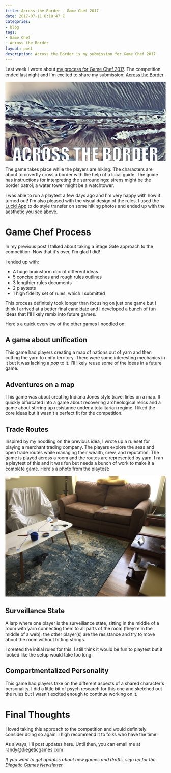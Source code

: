```yaml
---
title: Across the Border - Game Chef 2017
date: 2017-07-11 8:18:47 Z
categories:
- blog
tags:
- Game Chef
- Across the Border
layout: post
description: Across the Border is my submission for Game Chef 2017
---
```


Last week I wrote about [my process for Game Chef 2017](https://diegeticgames.com/blog/2017/06/30/Game-Chef-2017-Brainstorm.html). The competition ended last night and I'm excited to share my submission: [Across the Border](/across-the-border).

[![Rugged landscape from Across the Border](/img/across-the-border-titlelink.png)](/across-the-border)

The game takes place while the players are hiking. The characters are about to covertly cross a border with the help of a local guide. The guide has instructions for interpreting the surroundings: sirens might be the border patrol; a water tower might be a watchtower.

I was able to run a playtest a few days ago and I'm very happy with how it turned out! I'm also pleased with the visual design of the rules. I used the [Lucid App](http://lucid.pictures/) to do style transfer on some hiking photos and ended up with the aesthetic you see above.


# Game Chef Process

In my previous post I talked about taking a Stage Gate approach to the competition. Now that it's over, I'm glad I did!

I ended up with:

- A huge brainstorm doc of different ideas
- 5 concise pitches and rough rules outlines
- 3 lengthier rules documents
- 2 playtests
- 1 high fidelity set of rules, which I submitted

This process definitely took longer than focusing on just one game but I think I arrived at a better final candidate and I developed a bunch of fun ideas that I'll likely remix into future games.

Here's a quick overview of the other games I noodled on:

## A game about unification

This game had players creating a map of nations out of yarn and then cutting the yarn to unify territory. There were some interesting mechanics in it but it was lacking a *pop* to it. I'll likely reuse some of the ideas in a future game.

## Adventures on a map

This game was about creating Indiana Jones style travel lines on a map. It quickly bifurcated into a game about recovering archeological relics and a game about stirring up resistance under a totalitarian regime. I liked the core ideas but it wasn't a perfect fit for the competition.

## Trade Routes

Inspired by my noodling on the previous idea, I wrote up a ruleset for playing a merchant trading company. The players explore the seas and open trade routes while managing their wealth, crew, and reputation. The game is played across a room and the routes are represented by yarn. I ran a playtest of this and it was fun but needs a bunch of work to make it a complete game. Here's a photo from the playtest:

![Playtest of the Trade Route Game](/img/blog/trade-route-game.jpg)

## Surveillance State

A larp where one player is the surveillance state, sitting in the middle of a room with yarn connecting them to all parts of the room (they’re in the middle of a web); the other player(s) are the resistance and try to move about the room without hitting strings.

I created the initial rules for this. I still think it would be fun to playtest but it looked like the setup would take too long.

## Compartmentalized Personality

This game had players take on the different aspects of a shared character's personality. I did a little bit of psych research for this one and sketched out the rules but I wasn't excited enough to continue working on it.

# Final Thoughts

I loved taking this approach to the competition and would definitely consider doing so again. I high recommend it to folks who have the time!

As always, I'll post updates here. Until then, you can email me at [randy@diegeticgames.com](mailto:randy@diegeticgames.com)

_If you want to get updates about new games and drafts, sign up for the [Diegetic Games Newsletter](http://eepurl.com/cvSa2f)_
